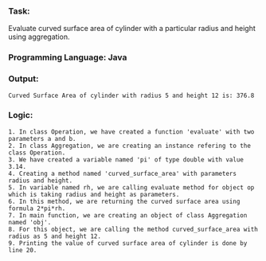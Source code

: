### Task: 
Evaluate curved surface area of cylinder with a particular radius and height using aggregation.

### Programming Language: Java

### Output: 
    Curved Surface Area of cylinder with radius 5 and height 12 is: 376.8

### Logic:
    1. In class Operation, we have created a function 'evaluate' with two parameters a and b.
    2. In class Aggregation, we are creating an instance refering to the class Operation.
    3. We have created a variable named 'pi' of type double with value 3.14.
    4. Creating a method named 'curved_surface_area' with parameters radius and height.
    5. In variable named rh, we are calling evaluate method for object op which is taking radius and height as parameters.
    6. In this method, we are returning the curved surface area using formula 2*pi*rh.
    7. In main function, we are creating an object of class Aggregation named 'obj'.
    8. For this object, we are calling the method curved_surface_area with radius as 5 and height 12.
    9. Printing the value of curved surface area of cylinder is done by line 20.
